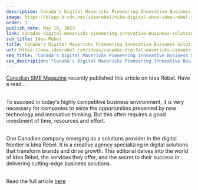 ```yaml
---
description: Canada's Digital Mavericks Pioneering Innovative Business Solutions
image: https://blupp.b-cdn.net/idearebel/nike-digital-shoe-idea-rebel.jpeg?quality=80&width=800
order: 1
publish_date: May 10, 2023
link: canadas-digital-mavericks-pioneering-innovative-business-solutions
sub_title: Idea Rebel
title: Canada's Digital Mavericks Pioneering Innovative Business Solutions
url: https://www.idearebel.com/ideas/canadas-digital-mavericks-pioneering-innovative-business-solutions/
seo_title: "Canada’s Digital Mavericks Pioneering Innovative Business Solutions | Idea Rebel"
seo_description: "Canada’s Digital Mavericks Pioneering Innovative Business Solutions- Idea Rebel"
---
```


[Canadian SME Magazine](http://canadiansme.ca/) recently published this article on Idea Rebel. Have a read….

\
To succeed in today's highly competitive business environment, it is very necessary for companies to seize the opportunities presented by new technology and innovative thinking. But this often requires a good investment of time, resources and effort.

\
One Canadian company emerging as a solutions provider in the digital frontier is Idea Rebel. It is a creative agency specializing in digital solutions that transform brands and drive growth. This editorial delves into the world of Idea Rebel, the services they offer, and the secret to their success in delivering cutting-edge business solutions.

\
Read the full article [here](https://canadiansme.ca/canadas-digital-mavericks-pioneering-innovative-business-solutions-idea-rebel/)
